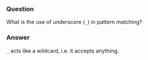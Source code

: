 ### Question
What is the use of underscore (`_`) in pattern matching?


### Answer
`_` acts like a wildcard, i.e. it accepts anything.


